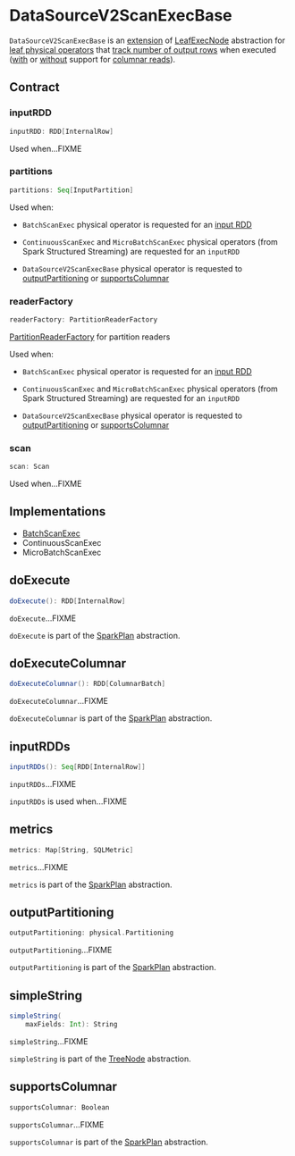 # DataSourceV2ScanExecBase

`DataSourceV2ScanExecBase` is an [extension](#contract) of [LeafExecNode](SparkPlan.md#LeafExecNode) abstraction for [leaf physical operators](#implementations) that [track number of output rows](#metrics) when executed ([with](#doExecuteColumnar) or [without](#doExecute) support for [columnar reads](#supportsColumnar)).

## Contract

### <span id="inputRDD"> inputRDD

```scala
inputRDD: RDD[InternalRow]
```

Used when...FIXME

### <span id="partitions"> partitions

```scala
partitions: Seq[InputPartition]
```

Used when:

* `BatchScanExec` physical operator is requested for an [input RDD](BatchScanExec.md#inputRDD)

* `ContinuousScanExec` and `MicroBatchScanExec` physical operators (from Spark Structured Streaming) are requested for an `inputRDD`

* `DataSourceV2ScanExecBase` physical operator is requested to [outputPartitioning](#outputPartitioning) or [supportsColumnar](#supportsColumnar)

### <span id="readerFactory"> readerFactory

```scala
readerFactory: PartitionReaderFactory
```

[PartitionReaderFactory](../connector/PartitionReaderFactory.md) for partition readers

Used when:

* `BatchScanExec` physical operator is requested for an [input RDD](BatchScanExec.md#inputRDD)

* `ContinuousScanExec` and `MicroBatchScanExec` physical operators (from Spark Structured Streaming) are requested for an `inputRDD`

* `DataSourceV2ScanExecBase` physical operator is requested to [outputPartitioning](#outputPartitioning) or [supportsColumnar](#supportsColumnar)

### <span id="scan"> scan

```scala
scan: Scan
```

Used when...FIXME

## Implementations

* [BatchScanExec](BatchScanExec.md)
* ContinuousScanExec
* MicroBatchScanExec

## <span id="doExecute"> doExecute

```scala
doExecute(): RDD[InternalRow]
```

`doExecute`...FIXME

`doExecute` is part of the [SparkPlan](SparkPlan.md#doExecute) abstraction.

## <span id="doExecuteColumnar"> doExecuteColumnar

```scala
doExecuteColumnar(): RDD[ColumnarBatch]
```

`doExecuteColumnar`...FIXME

`doExecuteColumnar` is part of the [SparkPlan](SparkPlan.md#doExecuteColumnar) abstraction.

## <span id="inputRDDs"> inputRDDs

```scala
inputRDDs(): Seq[RDD[InternalRow]]
```

`inputRDDs`...FIXME

`inputRDDs` is used when...FIXME

## <span id="metrics"> metrics

```scala
metrics: Map[String, SQLMetric]
```

`metrics`...FIXME

`metrics` is part of the [SparkPlan](SparkPlan.md#metrics) abstraction.

## <span id="outputPartitioning"> outputPartitioning

```scala
outputPartitioning: physical.Partitioning
```

`outputPartitioning`...FIXME

`outputPartitioning` is part of the [SparkPlan](SparkPlan.md#outputPartitioning) abstraction.

## <span id="simpleString"> simpleString

```scala
simpleString(
    maxFields: Int): String
```

`simpleString`...FIXME

`simpleString` is part of the [TreeNode](../catalyst/TreeNode.md#simpleString) abstraction.

## <span id="supportsColumnar"> supportsColumnar

```scala
supportsColumnar: Boolean
```

`supportsColumnar`...FIXME

`supportsColumnar` is part of the [SparkPlan](SparkPlan.md#supportsColumnar) abstraction.
